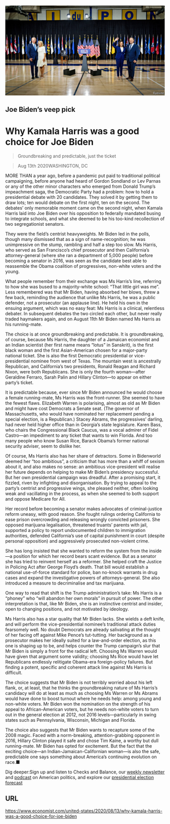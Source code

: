 ![](./images/20200815_USP005_0.jpg)

## Joe Biden’s veep pick

# Why Kamala Harris was a good choice for Joe Biden

> Groundbreaking and predictable, just the ticket

> Aug 13th 2020WASHINGTON, DC

MORE THAN a year ago, before a pandemic put paid to traditional political campaigning, before anyone had heard of Gordon Sondland or Lev Parnas or any of the other minor characters who emerged from Donald Trump’s impeachment saga, the Democratic Party had a problem: how to hold a presidential debate with 20 candidates. They solved it by getting them to draw lots; ten would debate on the first night, ten on the second. The debates’ only memorable moment came on the second night, when Kamala Harris laid into Joe Biden over his opposition to federally mandated busing to integrate schools, and what she deemed to be his too-kind recollection of two segregationist senators.

They were the field’s centrist heavyweights. Mr Biden led in the polls, though many dismissed that as a sign of name-recognition; he was unimpressive on the stump, rambling and half a step too slow. Ms Harris, who served as San Francisco’s chief prosecutor and then California’s attorney-general (where she ran a department of 5,000 people) before becoming a senator in 2016, was seen as the candidate best able to reassemble the Obama coalition of progressives, non-white voters and the young.

What people remember from their exchange was Ms Harris’s line, referring to how she was bused to a majority-white school: “That little girl was me”. Less remembered was that Mr Biden, having absorbed her blows, threw a few back, reminding the audience that unlike Ms Harris, he was a public defender, not a prosecutor (an applause line). He held his own in the ensuing argument, which was no easy feat: Ms Harris is a clinical, relentless debater. In subsequent debates the two circled each other, but never really traded haymakers again, and on August 11th Mr Biden named Ms Harris as his running-mate.

The choice is at once groundbreaking and predictable. It is groundbreaking, of course, because Ms Harris, the daughter of a Jamaican economist and an Indian scientist (her first name means “lotus” in Sanskrit), is the first black woman and the first Asian-American chosen for a major-party national ticket. She is also the first Democratic presidential or vice-presidential nominee from west of Texas. The mountain west is ancestrally Republican, and California’s two presidents, Ronald Reagan and Richard Nixon, were both Republicans. She is only the fourth woman—after Geraldine Ferraro, Sarah Palin and Hillary Clinton—to appear on either party’s ticket.

It is predictable because, ever since Mr Biden announced he would choose a female running-mate, Ms Harris was the front-runner. She seemed to have the fewest flaws. Elizabeth Warren is polarising, almost as old as Mr Biden and might have cost Democrats a Senate seat. (The governor of Massachusetts, who would have nominated her replacement pending a special election, is a Republican.) Stacey Abrams, the progressives’ darling, had never held higher office than in Georgia’s state legislature. Karen Bass, who chairs the Congressional Black Caucus, was a vocal admirer of Fidel Castro—an impediment to any ticket that wants to win Florida. And too many people who know Susan Rice, Barack Obama’s former national security adviser, seem to dislike her.

Of course, Ms Harris also has her share of detractors. Some in Bidenworld deemed her “too ambitious”, a criticism that has more than a whiff of sexism about it, and also makes no sense: an ambitious vice-president will realise her future depends on helping to make Mr Biden’s presidency successful. But her own presidential campaign was dreadful. After a promising start, it fizzled, riven by infighting and disorganisation. By trying to appeal to the party’s centrist and progressive wings, she pleased neither, often looking weak and vacillating in the process, as when she seemed to both support and oppose Medicare for All.

Her record before becoming a senator makes advocates of criminal-justice reform uneasy, with good reason. She fought rulings ordering California to ease prison overcrowding and releasing wrongly convicted prisoners. She opposed marijuana legalisation, threatened truants’ parents with jail, supported a policy to report undocumented children to immigration authorities, defended California’s use of capital punishment in court (despite personal opposition) and aggressively prosecuted non-violent crime.

She has long insisted that she wanted to reform the system from the inside—a position for which her record bears scant evidence. But as a senator she has tried to reinvent herself as a reformer. She helped craft the Justice in Policing Act after George Floyd’s death. That bill would establish a national use-of-force standard for police, ban no-knock warrants in drug cases and expand the investigative powers of attorneys-general. She also introduced a measure to decriminalise and tax marijuana.

One way to read that shift is the Trump administration’s take: Ms Harris is a “phoney” who “will abandon her own morals” in pursuit of power. The other interpretation is that, like Mr Biden, she is an instinctive centrist and insider, open to changing positions, and not motivated by ideology.

Ms Harris also has a star quality that Mr Biden lacks. She wields a deft knife, and will perform the vice-presidential nominee’s traditional attack duties fearsomely well. No doubt Democrats are already salivating at the thought of her facing off against Mike Pence’s tut-tutting. Her background as a prosecutor makes her ideally suited for a law-and-order election, as this one is shaping up to be, and helps counter the Trump campaign’s slur that Mr Biden is simply a front for the radical left. Choosing Ms Warren would have given that argument some validity; choosing Ms Rice would have let Republicans endlessly relitigate Obama-era foreign-policy failures. But finding a potent, specific and coherent attack line against Ms Harris is difficult.

The choice suggests that Mr Biden is not terribly worried about his left flank, or, at least, that he thinks the groundbreaking nature of Ms Harris’s candidacy will do at least as much as choosing Ms Warren or Ms Abrams would have done to boost turnout where he needs help: among young and non-white voters. Mr Biden won the nomination on the strength of his appeal to African-American voters, but he needs non-white voters to turn out in the general election at 2012, not 2016 levels—particularly in swing states such as Pennsylvania, Wisconsin, Michigan and Florida.

The choice also suggests that Mr Biden wants to recapture some of the 2008 magic. Faced with a norm-breaking, attention-grabbing opponent in 2016, Hillary Clinton played it safe and chose Tim Kaine, a worthy but dull running-mate. Mr Biden has opted for excitement. But the fact that the exciting choice—an Indian-Jamaican-Californian woman—is also the safe, predictable one says something about America’s continuing evolution on race.■

Dig deeper:Sign up and listen to Checks and Balance, our [weekly newsletter](https://www.economist.com//checksandbalance/) and [podcast](https://www.economist.com//podcasts/2020/08/01/checks-and-balance-our-weekly-podcast-on-american-politics) on American politics, and explore our [presidential election forecast](https://www.economist.com/https://projects.economist.com/us-2020-forecast/president)

## URL

https://www.economist.com/united-states/2020/08/13/why-kamala-harris-was-a-good-choice-for-joe-biden
